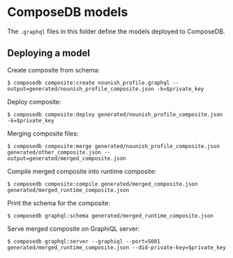 # ComposeDB models

The `.graphql` files in this folder define the models deployed to ComposeDB.

## Deploying a model

Create composite from schema:
```
$ composedb composite:create nounish_profile.graphql --output=generated/nounish_profile_composite.json -k=$private_key
```
Deploy composite:
```
$ composedb composite:deploy generated/nounish_profile_composite.json -k=$private_key
```

Merging composite files:
```
$ composedb composite:merge generated/nounish_profile_composite.json generated/other_composite.json --output=generated/merged_composite.json
```

Compile merged composite into runtime composite:
```
$ composedb composite:compile generated/merged_composite.json generated/merged_runtime_composite.json
```
Print the schema for the composite:
```
$ composedb graphql:schema generated/merged_runtime_composite.json
```

Serve merged composite on GraphiQL server:
```
$ composedb graphql:server --graphiql --port=5001 generated/merged_runtime_composite.json --did-private-key=$private_key
```